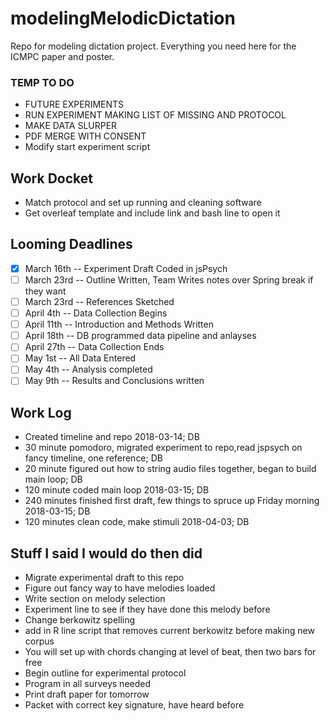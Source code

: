 # modelingMelodicDictation

Repo for modeling dictation project.
Everything you need here for the ICMPC paper and poster.

### TEMP TO DO

* FUTURE EXPERIMENTS
* RUN EXPERIMENT MAKING LIST OF MISSING AND PROTOCOL
* MAKE DATA SLURPER
* PDF MERGE WITH CONSENT
* Modify start experiment script

## Work Docket

* Match protocol and set up running and cleaning software
* Get overleaf template and include link and bash line to open it

## Looming Deadlines

* [X] March 16th -- Experiment Draft Coded in jsPsych
* [ ] March 23rd -- Outline Written, Team Writes notes over Spring break if they want
* [ ] March 23rd -- References Sketched
* [ ] April 4th -- Data Collection Begins
* [ ] April 11th -- Introduction and Methods Written
* [ ] April 18th -- DB programmed data pipeline and anlayses
* [ ] April 27th -- Data Collection Ends
* [ ] May 1st -- All Data Entered
* [ ] May 4th  -- Analysis completed 
* [ ] May 9th -- Results and Conclusions written

## Work Log
 
* Created timeline and repo 2018-03-14; DB
* 30 minute pomodoro, migrated experiment to repo,read jspsych on fancy timeline, one reference; DB
* 20 minute figured out how to string audio files together, began to build main loop; DB
* 120 minute coded main loop 2018-03-15; DB
* 240 minutes finished first draft, few things to spruce up Friday morning 2018-03-15; DB
* 120 minutes clean code, make stimuli 2018-04-03; DB

## Stuff I said I would do then did

* Migrate experimental draft to this repo
* Figure out fancy way to have melodies loaded
* Write section on melody selection
* Experiment line to see if they have done this melody before
* Change berkowitz spelling
* add in R line script that removes current berkowitz before making new corpus
* You will set up with chords changing at level of beat, then two bars for free
* Begin outline for experimental protocol
* Program in all surveys needed
* Print draft paper for tomorrow
* Packet with correct key signature, have heard before
